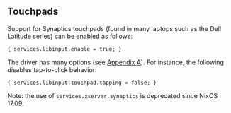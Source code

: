 ## Touchpads

Support for Synaptics touchpads (found in many laptops such as the Dell Latitude series) can be enabled as follows:

```programlisting
{ services.libinput.enable = true; }
```

The driver has many options (see [Appendix A](options.html "Appendix A. Configuration Options")). For instance, the following disables tap-to-click behavior:

```programlisting
{ services.libinput.touchpad.tapping = false; }
```

Note: the use of `services.xserver.synaptics` is deprecated since NixOS 17.09.
